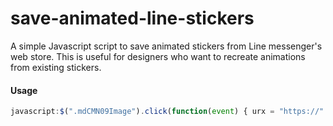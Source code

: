 # save-animated-line-stickers
A simple Javascript script to save animated stickers from Line messenger's web store. This is useful for designers who want to recreate animations from existing stickers.

#### Usage

```javascript
javascript:$(".mdCMN09Image").click(function(event) { urx = "https://" + event.target.outerHTML.split("https://")[1].split(".png")[0] + "_animation@2x.png"; window.open(urx); console.log(urx); });
```
